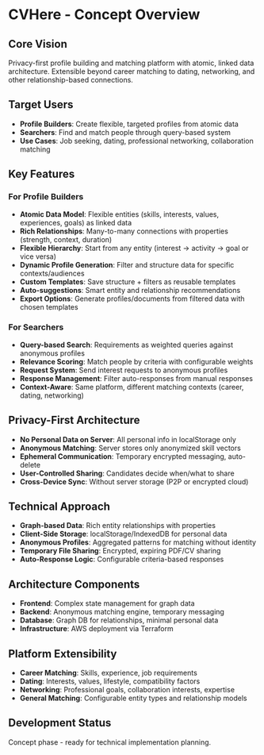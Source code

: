 # CVHere - Concept Overview

## Core Vision
Privacy-first profile building and matching platform with atomic, linked data architecture. Extensible beyond career matching to dating, networking, and other relationship-based connections.

## Target Users
- **Profile Builders**: Create flexible, targeted profiles from atomic data
- **Searchers**: Find and match people through query-based system
- **Use Cases**: Job seeking, dating, professional networking, collaboration matching

## Key Features

### For Profile Builders
- **Atomic Data Model**: Flexible entities (skills, interests, values, experiences, goals) as linked data
- **Rich Relationships**: Many-to-many connections with properties (strength, context, duration)
- **Flexible Hierarchy**: Start from any entity (interest → activity → goal or vice versa)
- **Dynamic Profile Generation**: Filter and structure data for specific contexts/audiences
- **Custom Templates**: Save structure + filters as reusable templates
- **Auto-suggestions**: Smart entity and relationship recommendations
- **Export Options**: Generate profiles/documents from filtered data with chosen templates

### For Searchers
- **Query-based Search**: Requirements as weighted queries against anonymous profiles
- **Relevance Scoring**: Match people by criteria with configurable weights
- **Request System**: Send interest requests to anonymous profiles
- **Response Management**: Filter auto-responses from manual responses
- **Context-Aware**: Same platform, different matching contexts (career, dating, networking)

## Privacy-First Architecture
- **No Personal Data on Server**: All personal info in localStorage only
- **Anonymous Matching**: Server stores only anonymized skill vectors
- **Ephemeral Communication**: Temporary encrypted messaging, auto-delete
- **User-Controlled Sharing**: Candidates decide when/what to share
- **Cross-Device Sync**: Without server storage (P2P or encrypted cloud)

## Technical Approach
- **Graph-based Data**: Rich entity relationships with properties
- **Client-Side Storage**: localStorage/IndexedDB for personal data
- **Anonymous Profiles**: Aggregated patterns for matching without identity
- **Temporary File Sharing**: Encrypted, expiring PDF/CV sharing
- **Auto-Response Logic**: Configurable criteria-based responses

## Architecture Components
- **Frontend**: Complex state management for graph data
- **Backend**: Anonymous matching engine, temporary messaging
- **Database**: Graph DB for relationships, minimal personal data
- **Infrastructure**: AWS deployment via Terraform

## Platform Extensibility
- **Career Matching**: Skills, experience, job requirements
- **Dating**: Interests, values, lifestyle, compatibility factors
- **Networking**: Professional goals, collaboration interests, expertise
- **General Matching**: Configurable entity types and relationship models

## Development Status
Concept phase - ready for technical implementation planning.